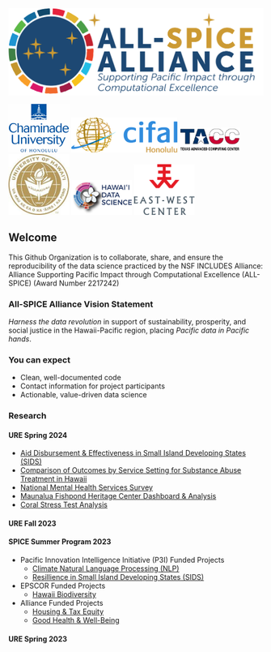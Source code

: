 

<p align="center">
  <img width="600" src="SpiceLogo1.png">
</p>

<img src="cuh_logo.png" width="120" /> <img src="cifal_logo.png" width="210" /> <img src="tacc_logo.png" width="120" /> <img src="uh_logo.png" width="120" /> <img src="hidsi_logo.png" width="120" /> <img src="east_west_logo.png" width="120" /> 

## Welcome

This Github Organization is to collaborate, share, and ensure the reproducibility of the data science practiced by the NSF INCLUDES Alliance: Alliance Supporting Pacific Impact through Computational Excellence (ALL-SPICE) (Award Number 2217242)

### All-SPICE Alliance Vision Statement

*Harness the data revolution* in support of sustainability, prosperity, and social justice in the Hawaii-Pacific region, placing *Pacific data in Pacific hands*.


### You can expect 

  - Clean, well-documented code
  - Contact information for project participants
  - Actionable, value-driven data science

### Research 

#### URE Spring 2024
- [Aid Disbursement & Effectiveness in Small Island Developing States (SIDS)](https://github.com/NSF-ALL-SPICE-Alliance/CIFAL-Honolulu-ROI-SIDS)
- [Comparison of Outcomes by Service Setting for Substance Abuse Treatment in Hawaii](https://github.com/NSF-ALL-SPICE-Alliance/CDC-Treatment-ML)
- [National Mental Health Services Survey](https://github.com/kbenozat/MH-NHSS)
- [Maunalua Fishpond Heritage Center Dashboard & Analysis](https://github.com/NSF-ALL-SPICE-Alliance/MFHC)
- [Coral Stress Test Analysis](https://github.com/SubinCho26/CoralHealthWeb)


#### URE Fall 2023


#### SPICE Summer Program 2023
- Pacific Innovation Intelligence Initiative (P3I) Funded Projects
  - [Climate Natural Language Processing (NLP)](https://github.com/NSF-ALL-SPICE-Alliance/SPICE-P3I-Climate-Health-NLP)
  - [Resillience in Small Island Developing States (SIDS)](https://github.com/NSF-ALL-SPICE-Alliance/SPICE-P3I-SIDS-Resillience)
- EPSCOR Funded Projects
  - [Hawaii Biodiversity](https://github.com/NSF-ALL-SPICE-Alliance/SPICE-Hawaii-Biodiversity)
- Alliance Funded Projects
  - [Housing & Tax Equity](https://github.com/NSF-ALL-SPICE-Alliance/SPICE-Housing-Tax-Equity)
  - [Good Health & Well-Being](https://github.com/NSF-ALL-SPICE-Alliance/SPICE-Health)
 

#### URE Spring 2023


